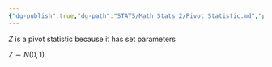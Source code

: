 ```yaml
---
{"dg-publish":true,"dg-path":"STATS/Math Stats 2/Pivot Statistic.md","permalink":"/stats/math-stats-2/pivot-statistic/","created":"2025-03-21T20:05:07.055-04:00","updated":"2025-07-07T17:32:42.521-04:00"}
---
```


$Z$ is a pivot statistic because it has set parameters

$Z\sim N(0,1)$